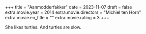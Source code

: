 +++
title = "Aanmodderfakker"
date = 2023-11-07
draft = false
extra.movie.year = 2014
extra.movie.directors = "Michiel ten Horn"
extra.movie.en_title = ""
extra.movie.rating = 3
+++

She likes turtles. And turtles are slow.<!-- more -->